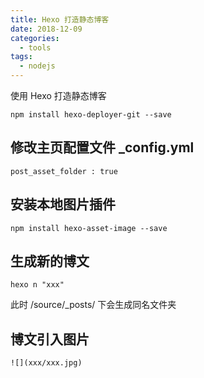 ```yaml
---
title: Hexo 打造静态博客
date: 2018-12-09
categories:
  - tools
tags:
  - nodejs
---
```


使用 Hexo 打造静态博客
<!--more-->

```
npm install hexo-deployer-git --save
```


## 修改主页配置文件 _config.yml
```
post_asset_folder : true
```
## 安装本地图片插件
```
npm install hexo-asset-image --save
```
## 生成新的博文
```
hexo n "xxx"
```
此时 /source/_posts/ 下会生成同名文件夹

## 博文引入图片
```
![](xxx/xxx.jpg)
```
